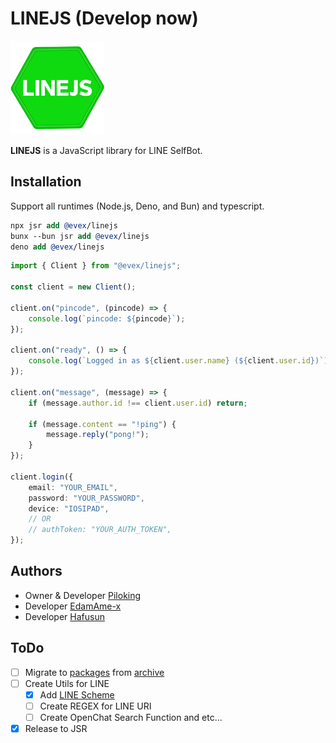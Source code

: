 # LINEJS (Develop now)

<img src="./.github/assets/icon.png" width="150" height="150" alt="LINEJS" />

**LINEJS** is a JavaScript library for LINE SelfBot.

## Installation

Support all runtimes (Node.js, Deno, and Bun) and typescript.

```llvm
npx jsr add @evex/linejs
bunx --bun jsr add @evex/linejs
deno add @evex/linejs
```

```ts
import { Client } from "@evex/linejs";

const client = new Client();

client.on("pincode", (pincode) => {
	console.log(`pincode: ${pincode}`);
});

client.on("ready", () => {
	console.log(`Logged in as ${client.user.name} (${client.user.id})`);
});

client.on("message", (message) => {
	if (message.author.id !== client.user.id) return;

	if (message.content == "!ping") {
		message.reply("pong!");
	}
});

client.login({
	email: "YOUR_EMAIL",
	password: "YOUR_PASSWORD",
	device: "IOSIPAD",
	// OR
	// authToken: "YOUR_AUTH_TOKEN",
});
```

## Authors

- Owner & Developer [Piloking](https://github.com/piloking)
- Developer [EdamAme-x](https://github.com/EdamAme-x)
- Developer [Hafusun](https://github.com/hafusun)

## ToDo

- [ ] Migrate to [packages](./packages) from [archive](./archive)
- [ ] Create Utils for LINE
  - [x] Add [LINE Scheme](./packages/utils/line-scheme/index.ts)
  - [ ] Create REGEX for LINE URI
  - [ ] Create OpenChat Search Function and etc...
- [x] Release to JSR
